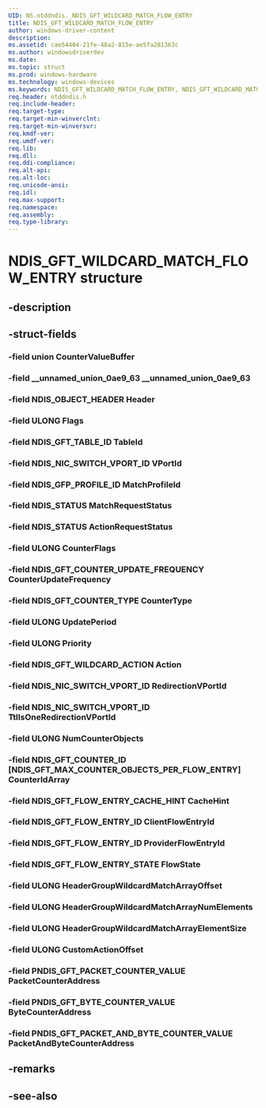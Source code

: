 ```yaml
---
UID: NS.ntddndis._NDIS_GFT_WILDCARD_MATCH_FLOW_ENTRY
title: NDIS_GFT_WILDCARD_MATCH_FLOW_ENTRY
author: windows-driver-content
description: 
ms.assetid: cae54404-21fe-48a2-815e-ae5fa281363c
ms.author: windowsdriverdev
ms.date: 
ms.topic: struct
ms.prod: windows-hardware
ms.technology: windows-devices
ms.keywords: NDIS_GFT_WILDCARD_MATCH_FLOW_ENTRY, NDIS_GFT_WILDCARD_MATCH_FLOW_ENTRY, *PNDIS_GFT_WILDCARD_MATCH_FLOW_ENTRY
req.header: ntddndis.h
req.include-header:
req.target-type:
req.target-min-winverclnt:
req.target-min-winversvr:
req.kmdf-ver:
req.umdf-ver:
req.lib:
req.dll:
req.ddi-compliance:
req.alt-api:
req.alt-loc:
req.unicode-ansi:
req.idl:
req.max-support:
req.namespace:
req.assembly:
req.type-library:
---
```


# NDIS_GFT_WILDCARD_MATCH_FLOW_ENTRY structure

## -description



## -struct-fields

### -field union CounterValueBuffer			
 	
### -field __unnamed_union_0ae9_63 __unnamed_union_0ae9_63			
 	
### -field NDIS_OBJECT_HEADER Header			
 	
### -field ULONG Flags			
 	
### -field NDIS_GFT_TABLE_ID TableId			
 	
### -field NDIS_NIC_SWITCH_VPORT_ID VPortId			
 	
### -field NDIS_GFP_PROFILE_ID MatchProfileId			
 	
### -field NDIS_STATUS MatchRequestStatus			
 	
### -field NDIS_STATUS ActionRequestStatus			
 	
### -field ULONG CounterFlags			
 	
### -field NDIS_GFT_COUNTER_UPDATE_FREQUENCY CounterUpdateFrequency			
 	
### -field NDIS_GFT_COUNTER_TYPE CounterType			
 	
### -field ULONG UpdatePeriod			
 	
### -field ULONG Priority			
 	
### -field NDIS_GFT_WILDCARD_ACTION Action			
 	
### -field NDIS_NIC_SWITCH_VPORT_ID RedirectionVPortId			
 	
### -field NDIS_NIC_SWITCH_VPORT_ID TtlIsOneRedirectionVPortId			
 	
### -field ULONG NumCounterObjects			
 	
### -field NDIS_GFT_COUNTER_ID [NDIS_GFT_MAX_COUNTER_OBJECTS_PER_FLOW_ENTRY] CounterIdArray			
 	
### -field NDIS_GFT_FLOW_ENTRY_CACHE_HINT CacheHint			
 	
### -field NDIS_GFT_FLOW_ENTRY_ID ClientFlowEntryId			
 	
### -field NDIS_GFT_FLOW_ENTRY_ID ProviderFlowEntryId			
 	
### -field NDIS_GFT_FLOW_ENTRY_STATE FlowState			
 	
### -field ULONG HeaderGroupWildcardMatchArrayOffset			
 	
### -field ULONG HeaderGroupWildcardMatchArrayNumElements			
 	
### -field ULONG HeaderGroupWildcardMatchArrayElementSize			
 	
### -field ULONG CustomActionOffset			
 	
### -field PNDIS_GFT_PACKET_COUNTER_VALUE PacketCounterAddress			
 	
### -field PNDIS_GFT_BYTE_COUNTER_VALUE ByteCounterAddress			
 	
### -field PNDIS_GFT_PACKET_AND_BYTE_COUNTER_VALUE PacketAndByteCounterAddress			
 	
## -remarks

## -see-also